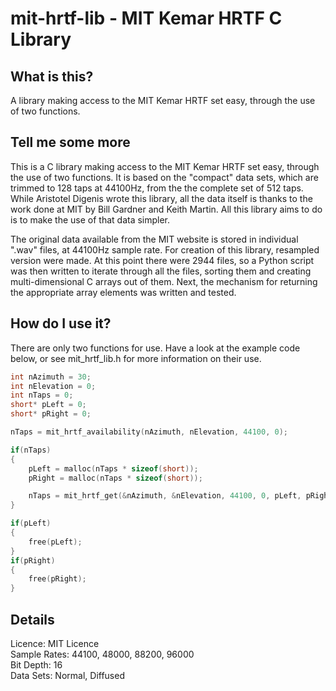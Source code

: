 mit-hrtf-lib - MIT Kemar HRTF C Library
============

## What is this?

A library making access to the MIT Kemar HRTF set easy, through the use of two functions.

## Tell me some more

This is a C library making access to the MIT Kemar HRTF set easy, through the use of two functions. It is based on the "compact" data sets, which are trimmed to 128 taps at 44100Hz, from the the complete set of 512 taps. While Aristotel Digenis wrote this library, all the data itself is thanks to the work done at MIT by Bill Gardner and Keith Martin. All this library aims to do is to make the use of that data simpler.

The original data available from the MIT website is stored in individual ".wav" files, at 44100Hz sample rate. For creation of this library, resampled version were made. At this point there were 2944 files, so a Python script was then written to iterate through all the files, sorting them and creating multi-dimensional C arrays out of them. Next, the mechanism for returning the appropriate array elements was written and tested.

## How do I use it?

There are only two functions for use. Have a look at the example code below, or see mit_hrtf_lib.h for more information on their use.

```c
int nAzimuth = 30;
int nElevation = 0;
int nTaps = 0;
short* pLeft = 0;
short* pRight = 0;

nTaps = mit_hrtf_availability(nAzimuth, nElevation, 44100, 0);

if(nTaps)
{
	pLeft = malloc(nTaps * sizeof(short));
	pRight = malloc(nTaps * sizeof(short));

	nTaps = mit_hrtf_get(&nAzimuth, &nElevation, 44100, 0, pLeft, pRight);
}

if(pLeft)
{
	free(pLeft);
}
if(pRight)
{
	free(pRight);
}
```

## Details
Licence: MIT Licence  
Sample Rates: 44100, 48000, 88200, 96000  
Bit Depth: 16  
Data Sets: Normal, Diffused  